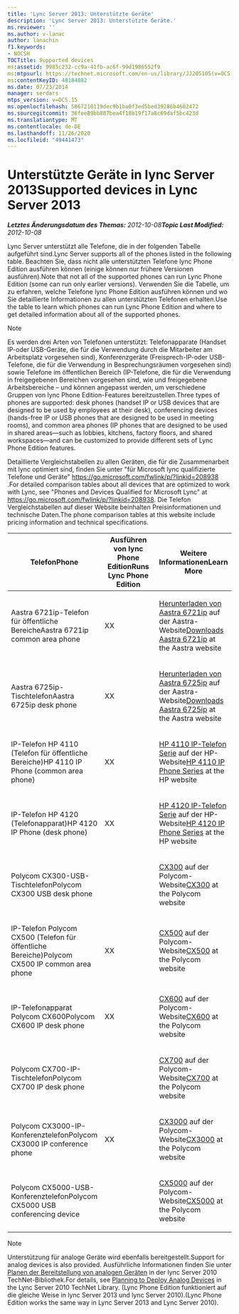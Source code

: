 ```yaml
---
title: 'Lync Server 2013: Unterstützte Geräte'
description: 'Lync Server 2013: Unterstützte Geräte.'
ms.reviewer: ''
ms.author: v-lanac
author: lanachin
f1.keywords:
- NOCSH
TOCTitle: Supported devices
ms:assetid: 9985c232-cc9a-41fb-ac6f-99d1986552f9
ms:mtpsurl: https://technet.microsoft.com/en-us/library/JJ205105(v=OCS.15)
ms:contentKeyID: 48184882
ms.date: 07/23/2014
manager: serdars
mtps_version: v=OCS.15
ms.openlocfilehash: 5867210119dec9b1ba0f3ed5bed39286b4602472
ms.sourcegitcommit: 36fee89bb887bea4f18b19f17a8c69daf5bc423d
ms.translationtype: MT
ms.contentlocale: de-DE
ms.lasthandoff: 11/26/2020
ms.locfileid: "49441473"
---
```

# <a name="supported-devices-in-lync-server-2013"></a><span data-ttu-id="5cc3c-103">Unterstützte Geräte in lync Server 2013</span><span class="sxs-lookup"><span data-stu-id="5cc3c-103">Supported devices in Lync Server 2013</span></span>

<div data-xmlns="http://www.w3.org/1999/xhtml">

<div class="topic" data-xmlns="http://www.w3.org/1999/xhtml" data-msxsl="urn:schemas-microsoft-com:xslt" data-cs="https://msdn.microsoft.com/">

<div data-asp="https://msdn2.microsoft.com/asp">



</div>

<div id="mainSection">

<div id="mainBody"><span data-ttu-id="5cc3c-104">

<span> </span></span><span class="sxs-lookup"><span data-stu-id="5cc3c-104">

<span> </span></span></span>

<span data-ttu-id="5cc3c-105">_**Letztes Änderungsdatum des Themas:** 2012-10-08_</span><span class="sxs-lookup"><span data-stu-id="5cc3c-105">_**Topic Last Modified:** 2012-10-08_</span></span>

<span data-ttu-id="5cc3c-106">Lync Server unterstützt alle Telefone, die in der folgenden Tabelle aufgeführt sind.</span><span class="sxs-lookup"><span data-stu-id="5cc3c-106">Lync Server supports all of the phones listed in the following table.</span></span> <span data-ttu-id="5cc3c-107">Beachten Sie, dass nicht alle unterstützten Telefone lync Phone Edition ausführen können (einige können nur frühere Versionen ausführen).</span><span class="sxs-lookup"><span data-stu-id="5cc3c-107">Note that not all of the supported phones can run Lync Phone Edition (some can run only earlier versions).</span></span> <span data-ttu-id="5cc3c-108">Verwenden Sie die Tabelle, um zu erfahren, welche Telefone lync Phone Edition ausführen können und wo Sie detaillierte Informationen zu allen unterstützten Telefonen erhalten.</span><span class="sxs-lookup"><span data-stu-id="5cc3c-108">Use the table to learn which phones can run Lync Phone Edition and where to get detailed information about all of the supported phones.</span></span>

<div>


> [!NOTE]  
> <span data-ttu-id="5cc3c-109">Es werden drei Arten von Telefonen unterstützt: Telefonapparate (Handset IP-oder USB-Geräte, die für die Verwendung durch die Mitarbeiter am Arbeitsplatz vorgesehen sind), Konferenzgeräte (Freisprech-IP-oder USB-Telefone, die für die Verwendung in Besprechungsräumen vorgesehen sind) sowie Telefone im öffentlichen Bereich (IP-Telefone, die für die Verwendung in freigegebenen Bereichen vorgesehen sind, wie und freigegebene Arbeitsbereiche – und können angepasst werden, um verschiedene Gruppen von lync Phone Edition-Features bereitzustellen.</span><span class="sxs-lookup"><span data-stu-id="5cc3c-109">Three types of phones are supported: desk phones (handset IP or USB devices that are designed to be used by employees at their desk), conferencing devices (hands-free IP or USB phones that are designed to be used in meeting rooms), and common area phones (IP phones that are designed to be used in shared areas—such as lobbies, kitchens, factory floors, and shared workspaces—and can be customized to provide different sets of Lync Phone Edition features.</span></span>



</div>

<span data-ttu-id="5cc3c-110">Detaillierte Vergleichstabellen zu allen Geräten, die für die Zusammenarbeit mit lync optimiert sind, finden Sie unter "für Microsoft lync qualifizierte Telefone und Geräte" <https://go.microsoft.com/fwlink/p/?linkid=208938> .</span><span class="sxs-lookup"><span data-stu-id="5cc3c-110">For detailed comparison tables about all devices that are optimized to work with Lync, see "Phones and Devices Qualified for Microsoft Lync" at <https://go.microsoft.com/fwlink/p/?linkid=208938>.</span></span> <span data-ttu-id="5cc3c-111">Die Telefon Vergleichstabellen auf dieser Website beinhalten Preisinformationen und technische Daten.</span><span class="sxs-lookup"><span data-stu-id="5cc3c-111">The phone comparison tables at this website include pricing information and technical specifications.</span></span>


<table>
<colgroup>
<col style="width: 33%" />
<col style="width: 33%" />
<col style="width: 33%" />
</colgroup>
<thead>
<tr class="header">
<th><span data-ttu-id="5cc3c-112">Telefon</span><span class="sxs-lookup"><span data-stu-id="5cc3c-112">Phone</span></span></th>
<th><span data-ttu-id="5cc3c-113">Ausführen von lync Phone Edition</span><span class="sxs-lookup"><span data-stu-id="5cc3c-113">Runs Lync Phone Edition</span></span></th>
<th><span data-ttu-id="5cc3c-114">Weitere Informationen</span><span class="sxs-lookup"><span data-stu-id="5cc3c-114">Learn More</span></span></th>
</tr>
</thead>
<tbody>
<tr class="odd">
<td><p><span data-ttu-id="5cc3c-115">Aastra 6721ip-Telefon für öffentliche Bereiche</span><span class="sxs-lookup"><span data-stu-id="5cc3c-115">Aastra 6721ip common area phone</span></span></p></td>
<td><p><span data-ttu-id="5cc3c-116">X</span><span class="sxs-lookup"><span data-stu-id="5cc3c-116">X</span></span></p></td>
<td><p><span data-ttu-id="5cc3c-117"><a href="http://www.aastra.com/document-library.htm?curr_fam=aastra+6720ip%26curr_nav=2%26prod_id=6074">Herunterladen von Aastra 6721ip</a> auf der Aastra-Website</span><span class="sxs-lookup"><span data-stu-id="5cc3c-117"><a href="http://www.aastra.com/document-library.htm?curr_fam=aastra+6720ip%26curr_nav=2%26prod_id=6074">Downloads Aastra 6721ip</a> at the Aastra website</span></span></p></td>
</tr>
<tr class="even">
<td><p><span data-ttu-id="5cc3c-118">Aastra 6725ip-Tischtelefon</span><span class="sxs-lookup"><span data-stu-id="5cc3c-118">Aastra 6725ip desk phone</span></span></p></td>
<td><p><span data-ttu-id="5cc3c-119">X</span><span class="sxs-lookup"><span data-stu-id="5cc3c-119">X</span></span></p></td>
<td><p><span data-ttu-id="5cc3c-120"><a href="http://www.aastra.com/document-library.htm?curr_fam=aastra+6720ip%26curr_nav=2%26prod_id=12991">Herunterladen von Aastra 6725ip</a> auf der Aastra-Website</span><span class="sxs-lookup"><span data-stu-id="5cc3c-120"><a href="http://www.aastra.com/document-library.htm?curr_fam=aastra+6720ip%26curr_nav=2%26prod_id=12991">Downloads Aastra 6725ip</a> at the Aastra website</span></span></p></td>
</tr>
<tr class="odd">
<td><p><span data-ttu-id="5cc3c-121">IP-Telefon HP 4110 (Telefon für öffentliche Bereiche)</span><span class="sxs-lookup"><span data-stu-id="5cc3c-121">HP 4110 IP Phone (common area phone)</span></span></p></td>
<td><p><span data-ttu-id="5cc3c-122">X</span><span class="sxs-lookup"><span data-stu-id="5cc3c-122">X</span></span></p></td>
<td><p><span data-ttu-id="5cc3c-123"><a href="http://h20000.www2.hp.com/bizsupport/techsupport/home.jsp?lang=en%2cen%26cc=us%2cus%26prodtypeid=12883%26prodseriesid=5171755">HP 4110 IP-Telefon Serie</a> auf der HP-Website</span><span class="sxs-lookup"><span data-stu-id="5cc3c-123"><a href="http://h20000.www2.hp.com/bizsupport/techsupport/home.jsp?lang=en%2cen%26cc=us%2cus%26prodtypeid=12883%26prodseriesid=5171755">HP 4110 IP Phone Series</a> at the HP website</span></span></p></td>
</tr>
<tr class="even">
<td><p><span data-ttu-id="5cc3c-124">IP-Telefon HP 4120 (Telefonapparat)</span><span class="sxs-lookup"><span data-stu-id="5cc3c-124">HP 4120 IP Phone (desk phone)</span></span></p></td>
<td><p><span data-ttu-id="5cc3c-125">X</span><span class="sxs-lookup"><span data-stu-id="5cc3c-125">X</span></span></p></td>
<td><p><span data-ttu-id="5cc3c-126"><a href="http://h20000.www2.hp.com/bizsupport/techsupport/home.jsp?lang=en%2cen%26cc=us%2cus%26prodtypeid=12883%26prodseriesid=5204220">HP 4120 IP-Telefon Serie</a> auf der HP-Website</span><span class="sxs-lookup"><span data-stu-id="5cc3c-126"><a href="http://h20000.www2.hp.com/bizsupport/techsupport/home.jsp?lang=en%2cen%26cc=us%2cus%26prodtypeid=12883%26prodseriesid=5204220">HP 4120 IP Phone Series</a> at the HP website</span></span></p></td>
</tr>
<tr class="odd">
<td><p><span data-ttu-id="5cc3c-127">Polycom CX300-USB-Tischtelefon</span><span class="sxs-lookup"><span data-stu-id="5cc3c-127">Polycom CX300 USB desk phone</span></span></p></td>
<td></td>
<td><p><span data-ttu-id="5cc3c-128"><a href="https://support.polycom.com/polycomservice/support/us/support/voice/cx/communicator_cx300.html">CX300</a> auf der Polycom-Website</span><span class="sxs-lookup"><span data-stu-id="5cc3c-128"><a href="https://support.polycom.com/polycomservice/support/us/support/voice/cx/communicator_cx300.html">CX300</a> at the Polycom website</span></span></p></td>
</tr>
<tr class="even">
<td><p><span data-ttu-id="5cc3c-129">IP-Telefon Polycom CX500 (Telefon für öffentliche Bereiche)</span><span class="sxs-lookup"><span data-stu-id="5cc3c-129">Polycom CX500 IP common area phone</span></span></p></td>
<td><p><span data-ttu-id="5cc3c-130">X</span><span class="sxs-lookup"><span data-stu-id="5cc3c-130">X</span></span></p></td>
<td><p><span data-ttu-id="5cc3c-131"><a href="https://support.polycom.com/polycomservice/support/us/support/voice/cx/communicator_cx500.html">CX500</a> auf der Polycom-Website</span><span class="sxs-lookup"><span data-stu-id="5cc3c-131"><a href="https://support.polycom.com/polycomservice/support/us/support/voice/cx/communicator_cx500.html">CX500</a> at the Polycom website</span></span></p></td>
</tr>
<tr class="odd">
<td><p><span data-ttu-id="5cc3c-132">IP-Telefonapparat Polycom CX600</span><span class="sxs-lookup"><span data-stu-id="5cc3c-132">Polycom CX600 IP desk phone</span></span></p></td>
<td><p><span data-ttu-id="5cc3c-133">X</span><span class="sxs-lookup"><span data-stu-id="5cc3c-133">X</span></span></p></td>
<td><p><span data-ttu-id="5cc3c-134"><a href="https://support.polycom.com/polycomservice/support/us/support/voice/cx/communicator_cx600.html">CX600</a> auf der Polycom-Website</span><span class="sxs-lookup"><span data-stu-id="5cc3c-134"><a href="https://support.polycom.com/polycomservice/support/us/support/voice/cx/communicator_cx600.html">CX600</a> at the Polycom website</span></span></p></td>
</tr>
<tr class="even">
<td><p><span data-ttu-id="5cc3c-135">Polycom CX700-IP-Tischtelefon</span><span class="sxs-lookup"><span data-stu-id="5cc3c-135">Polycom CX700 IP desk phone</span></span></p></td>
<td></td>
<td><p><span data-ttu-id="5cc3c-136"><a href="https://support.polycom.com/polycomservice/support/us/support/voice/cx/communicator_cx700.html">CX700</a> auf der Polycom-Website</span><span class="sxs-lookup"><span data-stu-id="5cc3c-136"><a href="https://support.polycom.com/polycomservice/support/us/support/voice/cx/communicator_cx700.html">CX700</a> at the Polycom website</span></span></p></td>
</tr>
<tr class="odd">
<td><p><span data-ttu-id="5cc3c-137">Polycom CX3000-IP-Konferenztelefon</span><span class="sxs-lookup"><span data-stu-id="5cc3c-137">Polycom CX3000 IP conference phone</span></span></p></td>
<td><p><span data-ttu-id="5cc3c-138">X</span><span class="sxs-lookup"><span data-stu-id="5cc3c-138">X</span></span></p></td>
<td><p><span data-ttu-id="5cc3c-139"><a href="https://support.polycom.com/polycomservice/support/us/support/voice/cx/cx3000.html">CX3000</a> auf der Polycom-Website</span><span class="sxs-lookup"><span data-stu-id="5cc3c-139"><a href="https://support.polycom.com/polycomservice/support/us/support/voice/cx/cx3000.html">CX3000</a> at the Polycom website</span></span></p></td>
</tr>
<tr class="even">
<td><p><span data-ttu-id="5cc3c-140">Polycom CX5000-USB-Konferenztelefon</span><span class="sxs-lookup"><span data-stu-id="5cc3c-140">Polycom CX5000 USB conferencing device</span></span></p></td>
<td></td>
<td><p><span data-ttu-id="5cc3c-141"><a href="https://support.polycom.com/polycomservice/support/us/support/voice/cx/cx5000.html">CX5000</a> auf der Polycom-Website</span><span class="sxs-lookup"><span data-stu-id="5cc3c-141"><a href="https://support.polycom.com/polycomservice/support/us/support/voice/cx/cx5000.html">CX5000</a> at the Polycom website</span></span></p></td>
</tr>
</tbody>
</table>


<div>


> [!NOTE]  
> <span data-ttu-id="5cc3c-142">Unterstützung für analoge Geräte wird ebenfalls bereitgestellt.</span><span class="sxs-lookup"><span data-stu-id="5cc3c-142">Support for analog devices is also provided.</span></span> <span data-ttu-id="5cc3c-143">Ausführliche Informationen finden Sie unter <A href="https://go.microsoft.com/fwlink/p/?linkid=257502">Planen der Bereitstellung von analogen Geräten</A> in der lync Server 2010 TechNet-Bibliothek.</span><span class="sxs-lookup"><span data-stu-id="5cc3c-143">For details, see <A href="https://go.microsoft.com/fwlink/p/?linkid=257502">Planning to Deploy Analog Devices</A> in the Lync Server 2010 TechNet Library.</span></span> <span data-ttu-id="5cc3c-144">(Lync Phone Edition funktioniert auf die gleiche Weise in lync Server 2013 und lync Server 2010).</span><span class="sxs-lookup"><span data-stu-id="5cc3c-144">(Lync Phone Edition works the same way in Lync Server 2013 and Lync Server 2010).</span></span>



<span data-ttu-id="5cc3c-145"></div>

</div>

<span> </span>

</div>

</div>

</span><span class="sxs-lookup"><span data-stu-id="5cc3c-145"></div>

</div>

<span> </span>

</div>

</div>

</span></span></div>

